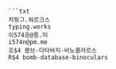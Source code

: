 
```트스트
```txt
치핑그.워르크스
typing.works
이574응@픙.미
i574n@pm.me
흐$4 봄브-다타바지-비노쿨라르스
R$4 bomb-database-binoculars
```
```
